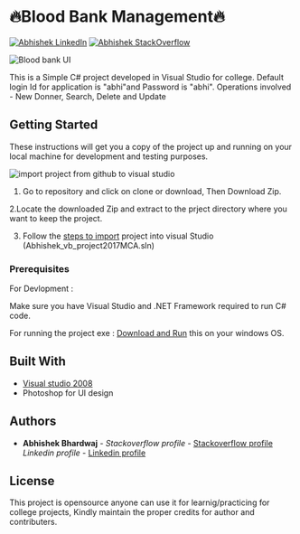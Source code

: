 # 🔥Blood Bank Management🔥
[![Abhishek LinkedIn](https://img.shields.io/badge/Abhishek-LinkedIn-blue.svg?style=for-the-badge)](https://www.linkedin.com/in/abhishek-bhardwaj-b16764166)
[![Abhishek StackOverflow](https://img.shields.io/badge/Abhishek-StackOverflow-orange.svg?style=for-the-badge)](https://stackoverflow.com/users/6870223/abhi?tab=profile)

![Blood bank UI](https://media.giphy.com/media/8ZbOcPk5VuFygh2GRJ/giphy.gif)

This is a Simple C# project developed in Visual Studio for college. 
Default login Id for application is "abhi"and Password is "abhi". Operations involved - New Donner, Search, Delete and Update

## Getting Started

These instructions will get you a copy of the project up and running on your local machine for development and testing purposes.  

![import project from github to visual studio](https://media.giphy.com/media/1ynCPUBwBJnJtT0qOZ/giphy.gif)

1. Go to repository and click on clone or download, Then Download Zip. 

2.Locate the downloaded Zip and extract to the prject directory where you want to keep the project.

3. Follow the [steps to import](http://support.objecteering.com/objecteering6.1/help/us/csharp_developer/using_visual_studio/importing_existing_vs_project.htm) project into visual Studio (Abhishek_vb_project2017MCA.sln)

### Prerequisites

For Devlopment :

Make sure you have Visual Studio and .NET Framework required to run C# code. 

For running the project exe :
[Download and Run](https://github.com/Abhi5h3k/C-sharp-project--Blood-Bank-Management/blob/master/Abhishek_vb_project2017MCA/Abhishek_vb_project2017MCA/bin/Debug/Abhishek_vb_project2017MCA.exe) this on your windows OS.
 

## Built With

* [Visual studio 2008](https://www.microsoft.com/en-in/download/details.aspx?id=7873)
* Photoshop for UI design 
 
## Authors

* **Abhishek Bhardwaj** - *Stackoverflow profile* - [Stackoverflow profile](https://stackoverflow.com/users/6870223/abhi?tab=profile)
			  *Linkedin profile* - [Linkedin profile](https://www.linkedin.com/in/abhishek-bhardwaj-b16764166)
 

## License

This project is opensource anyone can use it for learnig/practicing for college projects, Kindly maintain the proper credits for author and contributers.

